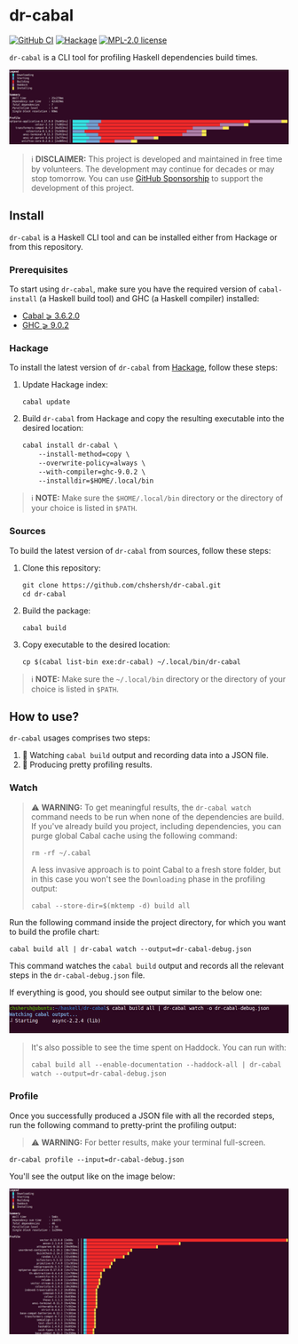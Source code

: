 # dr-cabal

[![GitHub CI](https://github.com/chshersh/dr-cabal/workflows/CI/badge.svg)](https://github.com/chshersh/dr-cabal/actions)
[![Hackage](https://img.shields.io/hackage/v/dr-cabal.svg?logo=haskell)](https://hackage.haskell.org/package/dr-cabal)
[![MPL-2.0 license](https://img.shields.io/badge/license-MPL--2.0-blue.svg)](LICENSE)

`dr-cabal` is a CLI tool for profiling Haskell dependencies build times.

![dr-cabal example](https://raw.githubusercontent.com/chshersh/dr-cabal/main/images/dr-cabal-example.png)

> ℹ️ **DISCLAIMER:** This project is developed and maintained in
> free time by volunteers. The development may continue for decades or
> may stop tomorrow. You can use
> [GitHub Sponsorship](https://github.com/sponsors/chshersh) to support
> the development of this project.

## Install

`dr-cabal` is a Haskell CLI tool and can be installed either from
Hackage or from this repository.

### Prerequisites

To start using `dr-cabal`, make sure you have the required version of
`cabal-install` (a Haskell build tool) and GHC (a Haskell compiler)
installed:

* [Cabal ⩾ 3.6.2.0](https://www.haskell.org/cabal/)
* [GHC ⩾ 9.0.2](https://www.haskell.org/downloads/)

### Hackage

To install the latest version of `dr-cabal` from
[Hackage](https://hackage.haskell.org/package/dr-cabal),
follow these steps:

1. Update Hackage index:

    ```shell
	cabal update
	```

2. Build `dr-cabal` from Hackage and copy the resulting executable
   into the desired location:

    ```shell
    cabal install dr-cabal \
        --install-method=copy \
        --overwrite-policy=always \
        --with-compiler=ghc-9.0.2 \
        --installdir=$HOME/.local/bin
	```

> ℹ️ **NOTE:** Make sure the `$HOME/.local/bin` directory or the
> directory of your choice is listed in `$PATH`.

### Sources

To build the latest version of `dr-cabal` from sources,
follow these steps:

1. Clone this repository:

    ```shell
    git clone https://github.com/chshersh/dr-cabal.git
	cd dr-cabal
	```

2. Build the package:

    ```shell
	cabal build
	```

3. Copy executable to the desired location:

    ```shell
    cp $(cabal list-bin exe:dr-cabal) ~/.local/bin/dr-cabal
	```

> ℹ️ **NOTE:** Make sure the `~/.local/bin` directory or the
> directory of your choice is listed in `$PATH`.

## How to use?

`dr-cabal` usages comprises two steps:

1. 👀 Watching `cabal build` output and recording data into a JSON file.
2. 🌈 Producing pretty profiling results.

### Watch

> ⚠️ **WARNING:** To get meaningful results, the `dr-cabal watch`
> command needs to be run when none of the dependencies are build. If
> you've already build you project, including dependencies, you can
> purge global Cabal cache using the following command:
>
> ```shell
> rm -rf ~/.cabal
> ```
>
> A less invasive approach is to point Cabal to a fresh store folder,
> but in this case you won't see the `Downloading` phase in the profiling
> output:
>
> ```shell
> cabal --store-dir=$(mktemp -d) build all
> ```

Run the following command inside the project directory, for which you
want to build the profile chart:

```shell
cabal build all | dr-cabal watch --output=dr-cabal-debug.json
```

This command watches the `cabal build` output and records all the
relevant steps in the `dr-cabal-debug.json` file.

If everything is good, you should see output similar to the below one:

![dr-cabal watch example](https://raw.githubusercontent.com/chshersh/dr-cabal/main/images/dr-cabal-watch.gif)

> It's also possible to see the time spent on Haddock. You can run with:
>
> ```shell
> cabal build all --enable-documentation --haddock-all | dr-cabal watch --output=dr-cabal-debug.json
> ```

### Profile

Once you successfully produced a JSON file with all the recorded
steps, run the following command to pretty-print the profiling output:

> ⚠️ **WARNING:** For better results, make your terminal full-screen.

```shell
dr-cabal profile --input=dr-cabal-debug.json
```

You'll see the output like on the image below:

![dr-cabal bigger example](https://raw.githubusercontent.com/chshersh/dr-cabal/main/images/dr-cabal-itself.png)
